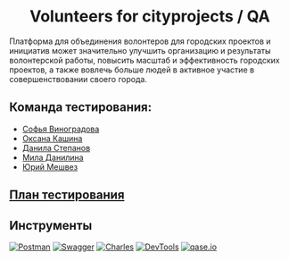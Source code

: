 <h1 align="center">
Volunteers for cityprojects / QA
</h1>

Платформа для объединения волонтеров для городских проектов и инициатив может значительно улучшить организацию и результаты волонтерской работы, повысить масштаб и эффективность городских проектов, а также вовлечь больше людей в активное участие в совершенствовании своего города.

## Команда тестирования:
- [Софья Виноградова](https://github.com/Twilight-Messiah)
- [Оксана Кашина](https://github.com/KashinaOksi)
- [Данила Степанов](https://github.com/danilastepanov)
- [Мила Данилина](https://github.com/mimimila)
- [Юрий Мешвез](https://github.com/meshvez01)
## [План тестирования](https://docs.google.com/document/d/1aJxE3HqGL7-Fji1ff7yI0kHS0APkjkd8mOPbhxyoZxY/edit?usp=sharing)

## Инструменты
[![Postman][Postman-badge]][Postman-url]
[![Swagger][Swagger-badge]][Swagger-url]
[![Charles][Charles-badge]][Charles-url]
[![DevTools][DevTools-badge]][DevTools-url]
[![qase.io][qase.io-badge]][qase.io-url]


<!-- MARKDOWN LINKS & BADGES -->

[qase.io-url]: https://www.qase.io/

[qase.io-badge]: https://i123.fastpic.org/big/2024/0221/da/d7960c95461db9ee881f37e0ff1badda.png

[Charles-url]: https://www.charlesproxy.com/

[Charles-badge]: https://i123.fastpic.org/big/2024/0221/3c/9001fba611286c207e1e4412dc20723c.png

[Postman-url]: https://www.postman.com/

[Postman-badge]: https://img.shields.io/badge/Postman-FF6C37?style=for-the-badge&logo=postman&logoColor=white

[Swagger-url]: https://swagger.io/

[Swagger-badge]: https://img.shields.io/badge/-Swagger-%23Clojure?style=for-the-badge&logo=swagger&logoColor=white

[DevTools-url]: https://developer.chrome.com/docs/devtools?hl=ru

[DevTools-badge]: https://i123.fastpic.org/big/2024/0221/94/c88c2cf392cd16d8d26c62a1cc9ea594.png

